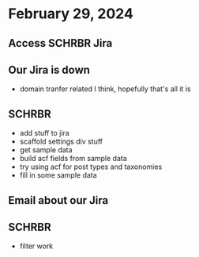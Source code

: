 # February 29, 2024

## Access SCHRBR Jira

## Our Jira is down
- domain tranfer related I think, hopefully that's all it is

## SCHRBR
- add stuff to jira
- scaffold settings div stuff
- get sample data
- build acf fields from sample data
- try using acf for post types and taxonomies
- fill in some sample data

## Email about our Jira

## SCHRBR
- filter work
